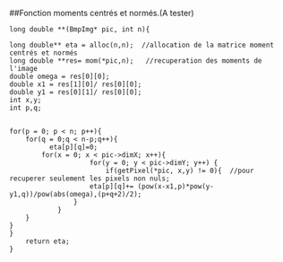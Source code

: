##Fonction moments centrés et normés.(A tester)


    long double **(BmpImg* pic, int n){

    long double** eta = alloc(n,n);	 //allocation de la matrice moment centrés et normés
    long double **res= mom(*pic,n);   //recuperation des moments de l'image
    double omega = res[0][0];
    double x1 = res[1][0]/ res[0][0];
    double y1 = res[0][1]/ res[0][0];
    int x,y;
    int p,q;


    for(p = 0; p < n; p++){
        for(q = 0;q < n-p;q++){
              eta[p][q]=0;
            for(x = 0; x < pic->dimX; x++){
				        for(y = 0; y < pic->dimY; y++) {
				            if(getPixel(*pic, x,y) != 0){  //pour recuperer seulement les pixels non nuls;
                        eta[p][q]+= (pow(x-x1,p)*pow(y-y1,q))/pow(abs(omega),(p+q+2)/2);
				    }
                }
        }
    }
    }
        return eta;
    }



